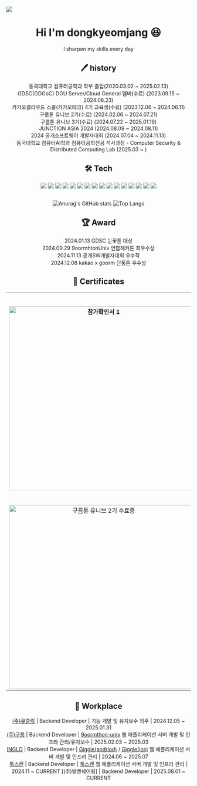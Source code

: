 <div>
    <img src="https://capsule-render.vercel.app/api?type=waving&color=0:FFA500,100:FF4500&height=200&section=header&text=dongkyeomjang&fontSize=90" />
</div>
<div align="center">
<h1 style="text-align:center"> Hi I'm dongkyeomjang 😆</h1> I sharpen my skills every day

## 🖊️ history
동국대학교 컴퓨터공학과 학부 졸업(2020.03.02 ~ 2025.02.13)<br>
GDSC(GDGoC) DGU Server/Cloud General 멤버(수료) (2023.09.15 ~ 2024.08.23)<br>
카카오클라우드 스쿨(카카오테크) 4기 교육생(수료) (2023.12.06 ~ 2024.06.11)<br>
구름톤 유니브 2기(수료) (2024.02.06 ~ 2024.07.21)<br>
구름톤 유니브 3기(수료) (2024.07.22 ~ 2025.01.19)<br>
JUNCTION ASIA 2024 (2024.08.09 ~ 2024.08.11)<br>
2024 공개소프트웨어 개발자대회 (2024.07.04 ~ 2024.11.13)<br>
동국대학교 컴퓨터AI학과 컴퓨터공학전공 석사과정 - Computer Security & Distributed Computing Lab (2025.03 ~ )

## 🛠️ Tech
<img src="https://img.shields.io/badge/Django-092E20?style=for-the-badge&logo=django&logoColor=white"/>
<img src="https://img.shields.io/badge/Spring-6DB33F?style=for-the-badge&logo=Spring&logoColor=white"/>
<img src="https://img.shields.io/badge/ORACLE-F80000?style=for-the-badge&logo=oracle&logoColor=white"/>
<img src="https://img.shields.io/badge/MySQL-4479A1?style=for-the-badge&logo=MySQL&logoColor=white"/>
<img src="https://img.shields.io/badge/MariaDB-003545?style=for-the-badge&logo=mariaDB&logoColor=white"/>
<img src="https://img.shields.io/badge/java-007396?style=for-the-badge&logo=java&logoColor=white"/>
<img src="https://img.shields.io/badge/C++-00599C?style=for-the-badge&logo=C++&logoColor=white"/>
<img src="https://img.shields.io/badge/Python-3776AB?style=for-the-badge&logo=Python&logoColor=white"/> 
<img src="https://img.shields.io/badge/amazonaws-232F3E?style=for-the-badge&logo=amazonaws&logoColor=white"/>
<img src="https://img.shields.io/badge/amazonec2-FF9900?style=for-the-badge&logo=amazonec2&logoColor=white"/>
<img src="https://img.shields.io/badge/amazonrds-527FFF?style=for-the-badge&logo=amazonrds&logoColor=white"/>
<img src="https://img.shields.io/badge/-Amazon EKS-FF9900?style=for-the-badge&logo=amazoneks&logoColor=white"/>
<img src="https://img.shields.io/badge/googlecloud-4285F4?style=for-the-badge&logo=googlecloud&logoColor=white"/>
<img src="https://img.shields.io/badge/googlecloudstorage-AECBFA?style=for-the-badge&logo=googlecloudstorage&logoColor=white"/>
<img src="https://img.shields.io/badge/Express-000000?style=for-the-badge&logo=Express&logoColor=white"/>
<img src="https://img.shields.io/badge/nest.js-E0234E?style=for-the-badge&logo=nestjs&logoColor=white"/>



##
![Anurag's GitHub stats](https://github-readme-stats.vercel.app/api?username=dongkyeomjang&show_icons=true&theme=dracula)
![Top Langs](https://github-readme-stats.vercel.app/api/top-langs/?username=dongkyeomjang&layout=compact&theme=dracula)


## 🏆 Award
<div align="center">
2024.01.13 GDSC 눈꽃톤 대상<br>
2024.09.29 9oormhtonUniv 연합해커톤 최우수상<br>
2024.11.13 공개SW개발자대회 우수작<br>
2024.12.08 kakao x goorm 단풍톤 우수상

## 📄 Certificates

<div align="center">
  <table>
    <tr>
      <td colspan="4" align="center"><b style="font-size: 1.2em;">수상/참가확인서</b></td>
    </tr>
    <tr>
      <td align="center"><b sytle="font-size:1.2em;"><img src="https://github.com/dongkyeomjang/dongkyeomjang/assets/86873281/2a67f295-762a-4a89-8cfa-e4f8b4ec312b" alt="참가확인서 1" width="500"></td>
      <td align="center"><b sytle="font-size:1.2em;"><img src="https://github.com/dongkyeomjang/dongkyeomjang/assets/86873281/93d31bb9-47a5-471c-b40c-06208dec7754" alt="참가확인서 2" width="500"></td>
      <td align="center"><b sytle="font-size:1.2em;"><img src="https://github.com/user-attachments/assets/046f0eb3-39a9-4b86-b7be-0fce485a517b" alt="참가확인서 3" width="500"></td>
      <td align="center"><b sytle="font-size:1.2em;"><img src="https://github.com/user-attachments/assets/2dddef89-7e05-4368-baa1-273af287ae6c" alt="단풍톤 우수상" width="500"></td>
    <tr>
      <td colspan="4" align="center"><b style="font-size: 1.2em;">수료증</b></td>
    </tr>
    <tr>
      <td align="center"><img src="https://github.com/dongkyeomjang/dongkyeomjang/assets/86873281/35a44701-f94b-4b97-91bb-fe433c677687" alt="구름톤 유니브 2기 수료증" width="500"></td>
      <td align="center"><img src="https://github.com/dongkyeomjang/dongkyeomjang/assets/86873281/bbbdad6d-970d-4c9a-bd69-79ad910d7ce7" alt="카카오클라우드 스쿨 4기 수료증" width="300"></td>
      <td align="center"><img src="https://github.com/user-attachments/assets/d384d1ec-244d-40bd-bce6-c7d317ad238d" alt="GDSC 1기 수료증" width="500"></td>
      <td align="center"><img src="https://github.com/user-attachments/assets/57a7b123-6a4c-4f26-9a98-80c69b58b667" alt="구름톤유니브 3기 수료증" width="500"></td>
    </tr>
  </table>
</div>


## 🏡 Workplace
[(주)큐클릭](https://www.qclick.com/) | Backend Developer | 기능 개발 및 유지보수 외주 | 2024.12.05 ~ 2025.01.31<br>
[(주)구름](https://www.goorm.io/) | Backend Developer | [9oormthon-univ](https://9oormthon.university/) 웹 애플리케이션 서버 개발 및 인프라 관리/유지보수 | 2025.02.03 ~ 2025.03<br>
[INGLO](https://teaminglo.framer.website/) | Backend Developer | [Giggle(andriod)](https://play.google.com/store/apps/details?id=com.teaminglo236.Giggle&hl=ko) / [Giggle(ios)](https://apps.apple.com/kr/app/giggle/id6738636373) 웹 애플리케이션 서버 개발 및 인프라 관리 | 2024.06 ~ 2025.07<br>
[툭스캔](https://www.tookscan.com/) | Backend Developer | [툭스캔](https://www.tookscan.com) 웹 애플리케이션 서버 개발 및 인프라 관리 | 2024.11 ~ CURRENT
[(주)발켄쉐어링] | Backend Developer | 2025.08.01 ~ CURRENT
